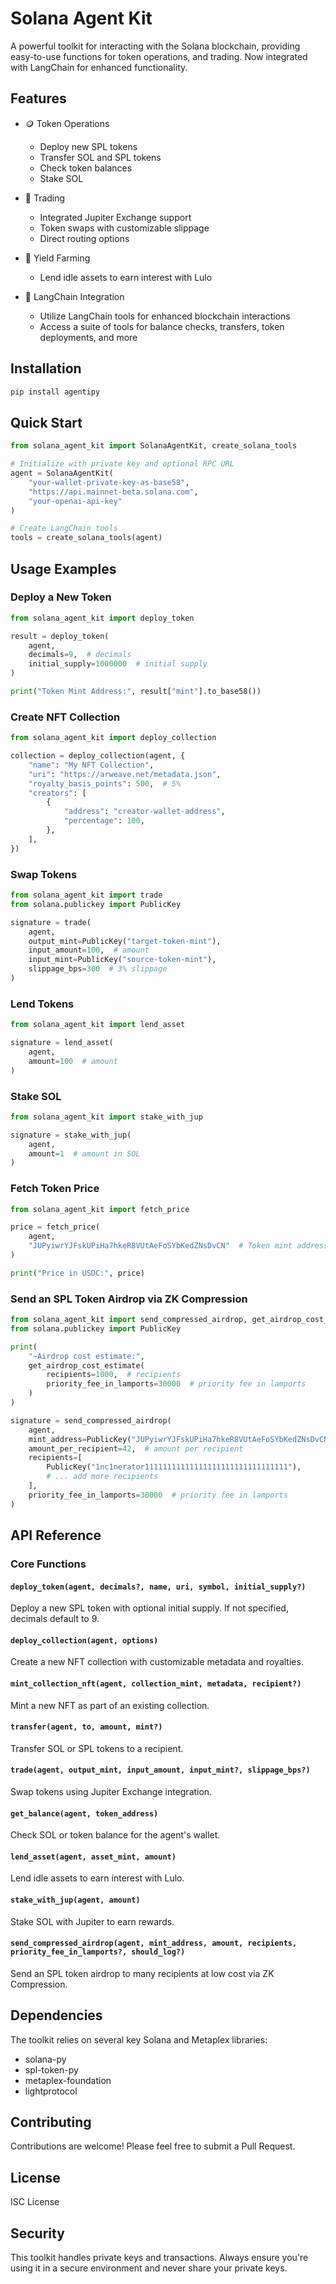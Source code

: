 # Solana Agent Kit

A powerful toolkit for interacting with the Solana blockchain, providing easy-to-use functions for token operations, and trading. Now integrated with LangChain for enhanced functionality.

## Features

- 🪙 Token Operations

  - Deploy new SPL tokens
  - Transfer SOL and SPL tokens
  - Check token balances
  - Stake SOL

- 💱 Trading

  - Integrated Jupiter Exchange support
  - Token swaps with customizable slippage
  - Direct routing options

- 🏦 Yield Farming

  - Lend idle assets to earn interest with Lulo

- 🔗 LangChain Integration
  - Utilize LangChain tools for enhanced blockchain interactions
  - Access a suite of tools for balance checks, transfers, token deployments, and more

## Installation

```bash
pip install agentipy
```

## Quick Start

```python
from solana_agent_kit import SolanaAgentKit, create_solana_tools

# Initialize with private key and optional RPC URL
agent = SolanaAgentKit(
    "your-wallet-private-key-as-base58",
    "https://api.mainnet-beta.solana.com",
    "your-openai-api-key"
)

# Create LangChain tools
tools = create_solana_tools(agent)
```

## Usage Examples

### Deploy a New Token

```python
from solana_agent_kit import deploy_token

result = deploy_token(
    agent,
    decimals=9,  # decimals
    initial_supply=1000000  # initial supply
)

print("Token Mint Address:", result["mint"].to_base58())
```

### Create NFT Collection

```python
from solana_agent_kit import deploy_collection

collection = deploy_collection(agent, {
    "name": "My NFT Collection",
    "uri": "https://arweave.net/metadata.json",
    "royalty_basis_points": 500,  # 5%
    "creators": [
        {
            "address": "creator-wallet-address",
            "percentage": 100,
        },
    ],
})
```

### Swap Tokens

```python
from solana_agent_kit import trade
from solana.publickey import PublicKey

signature = trade(
    agent,
    output_mint=PublicKey("target-token-mint"),
    input_amount=100,  # amount
    input_mint=PublicKey("source-token-mint"),
    slippage_bps=300  # 3% slippage
)
```

### Lend Tokens

```python
from solana_agent_kit import lend_asset

signature = lend_asset(
    agent,
    amount=100  # amount
)
```

### Stake SOL

```python
from solana_agent_kit import stake_with_jup

signature = stake_with_jup(
    agent,
    amount=1  # amount in SOL
)
```

### Fetch Token Price

```python
from solana_agent_kit import fetch_price

price = fetch_price(
    agent,
    "JUPyiwrYJFskUPiHa7hkeR8VUtAeFoSYbKedZNsDvCN"  # Token mint address
)

print("Price in USDC:", price)
```

### Send an SPL Token Airdrop via ZK Compression

```python
from solana_agent_kit import send_compressed_airdrop, get_airdrop_cost_estimate
from solana.publickey import PublicKey

print(
    "~Airdrop cost estimate:",
    get_airdrop_cost_estimate(
        recipients=1000,  # recipients
        priority_fee_in_lamports=30000  # priority fee in lamports
    )
)

signature = send_compressed_airdrop(
    agent,
    mint_address=PublicKey("JUPyiwrYJFskUPiHa7hkeR8VUtAeFoSYbKedZNsDvCN"),  # mint
    amount_per_recipient=42,  # amount per recipient
    recipients=[
        PublicKey("1nc1nerator11111111111111111111111111111111"),
        # ... add more recipients
    ],
    priority_fee_in_lamports=30000  # priority fee in lamports
)
```

## API Reference

### Core Functions

#### `deploy_token(agent, decimals?, name, uri, symbol, initial_supply?)`

Deploy a new SPL token with optional initial supply. If not specified, decimals default to 9.

#### `deploy_collection(agent, options)`

Create a new NFT collection with customizable metadata and royalties.

#### `mint_collection_nft(agent, collection_mint, metadata, recipient?)`

Mint a new NFT as part of an existing collection.

#### `transfer(agent, to, amount, mint?)`

Transfer SOL or SPL tokens to a recipient.

#### `trade(agent, output_mint, input_amount, input_mint?, slippage_bps?)`

Swap tokens using Jupiter Exchange integration.

#### `get_balance(agent, token_address)`

Check SOL or token balance for the agent's wallet.

#### `lend_asset(agent, asset_mint, amount)`

Lend idle assets to earn interest with Lulo.

#### `stake_with_jup(agent, amount)`

Stake SOL with Jupiter to earn rewards.

#### `send_compressed_airdrop(agent, mint_address, amount, recipients, priority_fee_in_lamports?, should_log?)`

Send an SPL token airdrop to many recipients at low cost via ZK Compression.

## Dependencies

The toolkit relies on several key Solana and Metaplex libraries:

- solana-py
- spl-token-py
- metaplex-foundation
- lightprotocol

## Contributing

Contributions are welcome! Please feel free to submit a Pull Request.

## License

ISC License

## Security

This toolkit handles private keys and transactions. Always ensure you're using it in a secure environment and never share your private keys.
